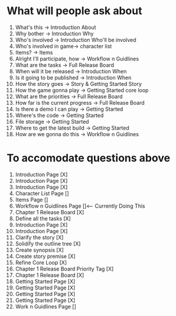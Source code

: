 # What will people ask about
1. What's this -> Introduction About
2. Why bother -> Introduction Why
3. Who's involved -> Introduction Who'll be involved
4. Who's involved in game-> character list
5. Items? -> Items
6. Alright I'll participate, how -> Workflow n Guidlines
7. What are the tasks -> Full Release Board
8. When will it be released -> Introduction When
9. Is it going to be published -> Introduction When
10. How the story goes -> Story & Getting Started Story
11. How the game gonna play -> Getting Started core loop
12. What are the priorities -> Full Release Board
13. How far is the current progress -> Full Release Board
14. Is there a demo I can play -> Getting Started
15. Where's the code -> Getting Started
16. File storage -> Getting Started
17. Where to get the latest build -> Getting Started
18. How are we gonna do this -> Workflow n Guidlines

# To accomodate questions above
1. Introduction Page [X]
2. Introduction Page [X]
3. Introduction Page [X]
4. Character List Page []
5. Items Page []
6. Workflow n Guidlines Page []<-- Currently Doing This
7. Chapter 1 Release Board [X]
  1. Define all the tasks [X] 
8. Introduction Page [X]
9. Introduction Page [X]
10. Clarify the story [X]
  1. Solidify the outline tree [X]
  2. Create synopsis  [X]
  3. Create story premise [X]
11. Refine Core Loop [X]
12. Chapter 1 Release Board Priority Tag [X]
13. Chapter 1 Release Board [X]
14. Getting Started Page [X]
15. Getting Started Page [X]
16. Getting Started Page [X]
17. Getting Started Page [X]
18. Work n Guidlines Page []
